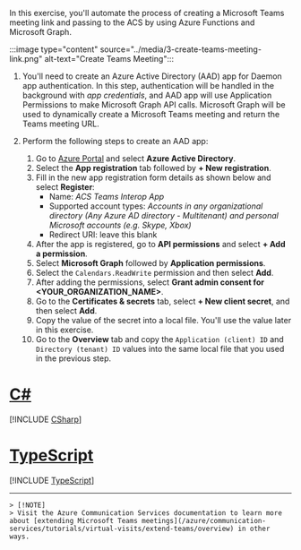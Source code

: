 <!-- markdownlint-disable MD041 -->

In this exercise, you'll automate the process of creating a Microsoft Teams meeting link and passing to the ACS by using Azure Functions and Microsoft Graph.

:::image type="content" source="../media/3-create-teams-meeting-link.png" alt-text="Create Teams Meeting":::

1. You'll need to create an Azure Active Directory (AAD) app for Daemon app authentication. In this step, authentication will be handled in the background with *app credentials*, and AAD app will use Application Permissions to make Microsoft Graph API calls. Microsoft Graph will be used to dynamically create a Microsoft Teams meeting and return the Teams meeting URL.

1. Perform the following steps to create an AAD app:
    1. Go to [Azure Portal](https://portal.azure.com) and select **Azure Active Directory**.
    1. Select the **App registration** tab followed by **+ New registration**.
    1. Fill in the new app registration form details as shown below and select **Register**:
        - Name: *ACS Teams Interop App*
        - Supported account types: *Accounts in any organizational directory (Any Azure AD directory - Multitenant) and personal Microsoft accounts (e.g. Skype, Xbox)*
        - Redirect URI: leave this blank
    1. After the app is registered, go to **API permissions** and select **+ Add a permission**.
    1. Select **Microsoft Graph** followed by **Application permissions**.
    1. Select the `Calendars.ReadWrite` permission and then select **Add**.
    1. After adding the permissions, select **Grant admin consent for <YOUR_ORGANIZATION_NAME>**.
    1. Go to the **Certificates & secrets** tab, select **+ New client secret**, and then select **Add**. 
    1. Copy the value of the secret into a local file. You'll use the value later in this exercise.
    1. Go to the **Overview** tab and copy the `Application (client) ID` and `Directory (tenant) ID` values into the same local file that you used in the previous step.

# [C#](#tab/csharp)

[!INCLUDE [CSharp](./04-Create-Teams-Meeting-CS.md)]

# [TypeScript](#tab/typescript)

[!INCLUDE [TypeScript](./04-Create-Teams-Meeting-TS.md)]

---

    > [!NOTE]
    > Visit the Azure Communication Services documentation to learn more about [extending Microsoft Teams meetings](/azure/communication-services/tutorials/virtual-visits/extend-teams/overview) in other ways.




